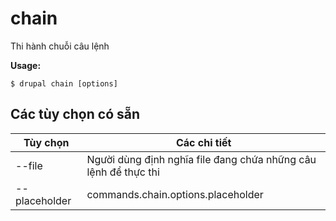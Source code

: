 # chain
Thi hành chuỗi câu lệnh

**Usage:**
```
$ drupal chain [options]
```

## Các tùy chọn có sẵn
Tùy chọn | Các chi tiết
-------|-------------
--file | Người dùng định nghĩa file đang chứa những câu lệnh để thực thi
--placeholder | commands.chain.options.placeholder

